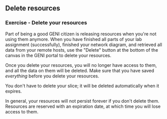 ## Delete resources

### Exercise - Delete your resources

Part of being a good GENI citizen is releasing resources when you're not using them anymore. When you have finished all parts of your lab assignment (successfully), finished your network diagram, and retrieved all data from your remote hosts, use the "Delete" button at the bottom of the canvas in the GENI portal to delete your resources.

Once you delete your resources, you will no longer have access to them, and all the data on them will be deleted. Make sure that you have saved *everything* before you delete your resources.

You don't have to delete your slice; it will be deleted automatically when it expires.

In general, your resources will not persist forever if you don't delete them. Resources are reserved with an expiration date, at which time you will lose access to them.
